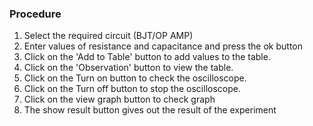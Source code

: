 ### Procedure

1. Select the required circuit (BJT/OP AMP)
2. Enter values of resistance and capacitance and press the ok button
3. Click on the 'Add to Table' button to add values to the table.
4. Click on the 'Observation' button to view the table.
5. Click on the Turn on button to check the oscilloscope.
6. Click on the Turn off button to stop the oscilloscope.
7. Click on the view graph button to check graph
8. The show result button gives out the result of the experiment
